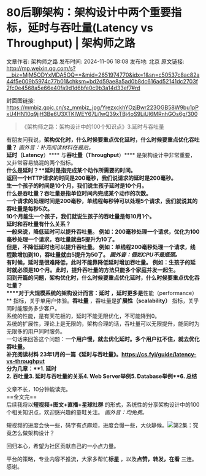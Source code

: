 # 80后聊架构：架构设计中两个重要指标，延时与吞吐量(Latency vs Throughput) | 架构师之路

文章作者: 架构师之路
发布时间: 2024-11-06 18:08
发布地: 北京
原文链接: http://mp.weixin.qq.com/s?__biz=MjM5ODYxMDA5OQ==&mid=2651974770&idx=1&sn=c50537c8ac82a44f5e009b5974c77b01&chksm=bd2d59ae8a5ad0b8dc616ad52141dc2703f2fc0e4568a5e66e40fa9d1d6bfe0c9b3a14d33ef7#rd

封面图链接: https://mmbiz.qpic.cn/sz_mmbiz_jpg/YrezxckhYOzjBwr223OGB58W9bu1pPxU4HN10q9jjH3Be6U3XTKlWEY67Lj1wQ39xTBj4oS9LjUl6MRnhGOs6g/300

> 《架构师之路：架构设计中的100个知识点》3.延时与吞吐量

  
有朋友问我说，**架构优化时，什么时候要重点优化延时，什么时候要重点优化吞吐量？** _画外音：补充阅读材料在最后。_  
**延时（Latency**）**** 与**吞吐量（Throughput**）**** 是架构设计中非常重要，又非常容易搞混的两个指标。  
**什么是延时？****延时是指完成某个动作所需要的时间。**  
返回一个HTTP请求的时间是200毫秒，我们说请求的延时是200毫秒。  
生一个孩子的时间是10个月，我们说生孩子延时是10个月。  
**什么是吞吐量？****吞吐量是指单位时间内完成某个动作的次数。**  
一个请求的处理时间是200毫秒，单线程每秒钟可以处理5个请求，我们就说其的吞吐量是每秒5次。  
10个月能生一个孩子，我们就说生孩子的吞吐量是每10月1个。  
**延时和吞吐量有什么关系？**  
**一般来说，降低延时可以提升吞吐量。** 例如：200毫秒处理一个请求，优化为100毫秒处理一个请求，吞吐量就由5提升为10了。  
**但是，不降低延时也可以提升吞吐量。** 例如：单线程200毫秒处理一个请求，线程数增加到10，吞吐量就由5提升为50了。
_画外音：假如CPU不是瓶颈。_  
**有时候，延时是很难降低，此时不能靠降低延时增加吞吐量。** 例如：生孩子的延时就必须是10个月。此时，提升吞吐量的方法只能多个家庭并发一起生。  
****回到开篇的问题，架构优化时，什么时候要重点优化延时，什么时候要重点优化吞吐量？********  
****对于大规模系统的架构设计而言：**延时** ，延时更多是**性能（performance）** 指标，关乎单用户体验。**吞吐量**
，吞吐量是**扩展性（scalability）** 指标，关乎同时能服务多少客户。  
系统的性能，是有天花板的，延时不能无限优化，不可能降到0。  
系统的扩展性，理论上是无限的，架构合理的话，吞吐量可以无限提升，能同时为无限多的用户同时服务。  
一句话来回答这个问题：**一个用户慢，就去优化延时。****多个用户扛不住，就去优化吞吐量。**  
**补充阅读材料** 23年1月的一篇《延时与吞吐量》。https://cs.fyi/guide/latency-vs-throughput  
分为几章：**1\. 延时  
****2\. 吞吐量****3\. 延时与吞吐量的关系****4\. Web Server举例****5\. Database举例****6\. 总结**  
  
文章不长，10分钟能读完。  
==全文完==  
后续我将以**短视频+图文+直播+星球社群** 的形式，系统性的分享架构设计中的100个相关知识点，欢迎感兴趣的童鞋关注。 _画外音：均免费。_  

  

短视频的进度会快一些，码字有点麻烦，进度会慢一些，大伙静候。![](https://mmbiz.qpic.cn/sz_mmbiz_png/YrezxckhYOwOrmO9rePhTBZxcl3s1sXYuRdEP8Eg8sagzicblpMUDP2tASl7RJaqdk0aYM6uTPCXQVHEpjxHyZw/640?wx_fmt=other&from=appmsg&tp=webp&wxfrom=5&wx_lazy=1&wx_co=1)第2集：究竟怎么做架构设计？  
  

回归本心，希望为社区贡献自己的一小点力量。

  

平台的策略，专业内容不推流，大家多帮忙**标星** ，以及**点赞，转发，在看** 三连。感谢。

